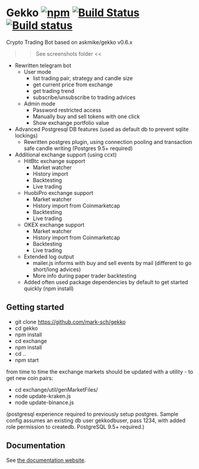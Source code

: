 # Gekko [![npm](https://img.shields.io/npm/dm/gekko.svg)]() [![Build Status](https://travis-ci.org/askmike/gekko.png)](https://travis-ci.org/askmike/gekko) [![Build status](https://ci.appveyor.com/api/projects/status/github/askmike/gekko?branch=stable&svg=true)](https://ci.appveyor.com/project/askmike/gekko)

Crypto Trading Bot based on askmike/gekko v0.6.x

>> See screenshots folder <<

- Rewritten telegram bot
  - User mode
    - list trading pair, strategy and candle size
    - get current price from exchange
    - get trading trend
    - subscribe/unsubscribe to trading advices
  - Admin mode
    - Password restricted access
    - Manually buy and sell tokens with one click
    - Show exchange portfolio value
- Advanced Postgresql DB features (used as default db to prevent sqlite lockings)
  - Rewritten postgres plugin, using connection pooling and transaction safe candle writing (Postgres 9.5+ required)
- Additional exchange support (using ccxt)
  - HitBtc exchange support
    - Market watcher
    - History import
    - Backtesting
    - Live trading
  - HuobiPro exchange support
    - Market watcher
    - History import from Coinmarketcap
    - Backtesting
    - Live trading
  - OKEX exchange support
    - Market watcher
    - History import from Coinmarketcap
    - Backtesting
    - Live trading
  - Extended log output
    - mailer.js informs with buy and sell events by mail (different to go short/long advices)
    - More info during paper trader backtesting
  - Added often used package dependencies by default to get started quickly (npm install)

## Getting started

- git clone https://github.com/mark-sch/gekko
- cd gekko
- npm install
- cd exchange
- npm install
- cd ..
- npm start

from time to time the exchange markets should be updated with a utility - to get new coin pairs:

- cd exchange/util/genMarketFiles/
- node update-kraken.js
- node update-binance.js

(postgresql experience required to previously setup postgres. Sample config assumes an existing db user gekkodbuser, pass 1234, with added role permission to createdb. PostgreSQL 9.5+ required.)

## Documentation

See [the documentation website](https://gekko.wizb.it/docs/introduction/about_gekko.html).

